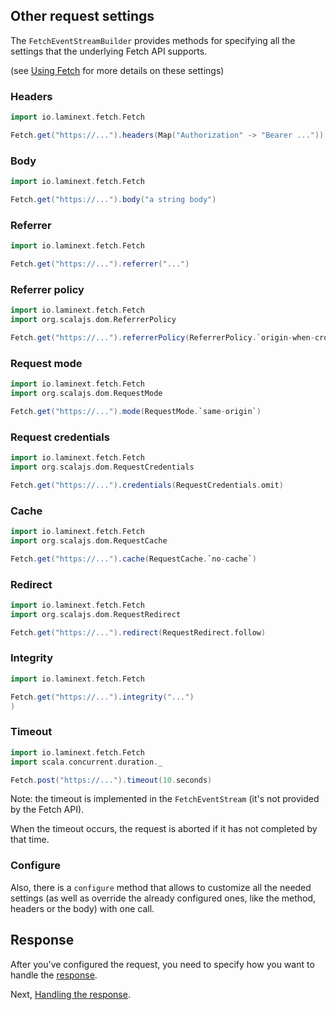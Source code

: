 ## Other request settings

The `FetchEventStreamBuilder` provides methods for specifying all the settings that the underlying Fetch API supports.

(see [Using Fetch](https://developer.mozilla.org/en-US/docs/Web/API/Fetch_API/Using_Fetch) for more details on these settings)

### Headers 

```scala
import io.laminext.fetch.Fetch

Fetch.get("https://...").headers(Map("Authorization" -> "Bearer ..."))
```

### Body 

```scala
import io.laminext.fetch.Fetch

Fetch.get("https://...").body("a string body")
```


### Referrer

```scala
import io.laminext.fetch.Fetch

Fetch.get("https://...").referrer("...")
```

### Referrer policy

```scala
import io.laminext.fetch.Fetch
import org.scalajs.dom.ReferrerPolicy

Fetch.get("https://...").referrerPolicy(ReferrerPolicy.`origin-when-cross-origin`)
```

### Request mode

```scala
import io.laminext.fetch.Fetch
import org.scalajs.dom.RequestMode

Fetch.get("https://...").mode(RequestMode.`same-origin`)
```

### Request credentials

```scala
import io.laminext.fetch.Fetch
import org.scalajs.dom.RequestCredentials

Fetch.get("https://...").credentials(RequestCredentials.omit)
```

### Cache

```scala
import io.laminext.fetch.Fetch
import org.scalajs.dom.RequestCache

Fetch.get("https://...").cache(RequestCache.`no-cache`)
```

### Redirect

```scala
import io.laminext.fetch.Fetch
import org.scalajs.dom.RequestRedirect

Fetch.get("https://...").redirect(RequestRedirect.follow)
```

### Integrity

```scala
import io.laminext.fetch.Fetch

Fetch.get("https://...").integrity("...")
)
```

### Timeout

```scala
import io.laminext.fetch.Fetch
import scala.concurrent.duration._

Fetch.post("https://...").timeout(10.seconds)
```

Note: the timeout is implemented in the `FetchEventStream` (it's not provided by the Fetch API).

When the timeout occurs, the request is aborted if it has not completed by that time. 

### Configure

Also, there is a `configure` method that allows to customize all the needed settings (as well as override the already
configured ones, like the method, headers or the body) with one call.

## Response

After you've configured the request, you need to specify how you want to handle the [response](/fetch/response).

Next, [Handling the response](/fetch/response).
